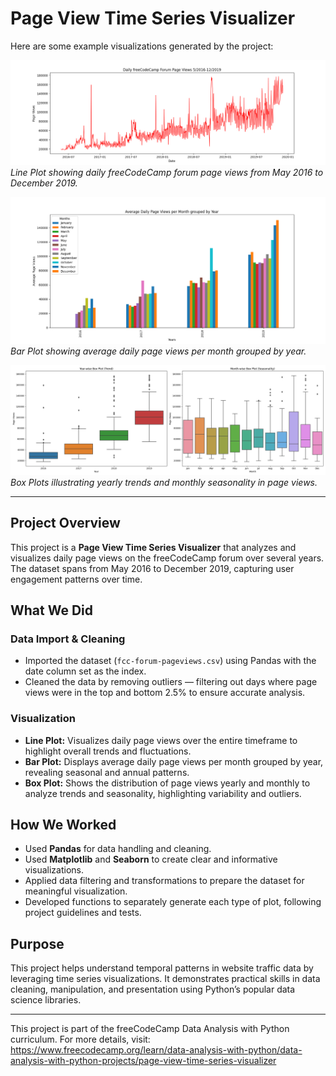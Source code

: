 # Page View Time Series Visualizer

Here are some example visualizations generated by the project:

![Line Plot](line_plot.png)  
*Line Plot showing daily freeCodeCamp forum page views from May 2016 to December 2019.*

![Bar Plot](bar_plot.png)  
*Bar Plot showing average daily page views per month grouped by year.*

![Box Plot](box_plot.png)  
*Box Plots illustrating yearly trends and monthly seasonality in page views.*

---

## Project Overview

This project is a **Page View Time Series Visualizer** that analyzes and visualizes daily page views on the freeCodeCamp forum over several years. The dataset spans from May 2016 to December 2019, capturing user engagement patterns over time.

## What We Did

### Data Import & Cleaning  
- Imported the dataset (`fcc-forum-pageviews.csv`) using Pandas with the date column set as the index.  
- Cleaned the data by removing outliers — filtering out days where page views were in the top and bottom 2.5% to ensure accurate analysis.

### Visualization  

- **Line Plot:** Visualizes daily page views over the entire timeframe to highlight overall trends and fluctuations.  
- **Bar Plot:** Displays average daily page views per month grouped by year, revealing seasonal and annual patterns.  
- **Box Plot:** Shows the distribution of page views yearly and monthly to analyze trends and seasonality, highlighting variability and outliers.

## How We Worked

- Used **Pandas** for data handling and cleaning.  
- Used **Matplotlib** and **Seaborn** to create clear and informative visualizations.  
- Applied data filtering and transformations to prepare the dataset for meaningful visualization.  
- Developed functions to separately generate each type of plot, following project guidelines and tests.

## Purpose

This project helps understand temporal patterns in website traffic data by leveraging time series visualizations. It demonstrates practical skills in data cleaning, manipulation, and presentation using Python’s popular data science libraries.

---

This project is part of the freeCodeCamp Data Analysis with Python curriculum. For more details, visit:  
https://www.freecodecamp.org/learn/data-analysis-with-python/data-analysis-with-python-projects/page-view-time-series-visualizer
